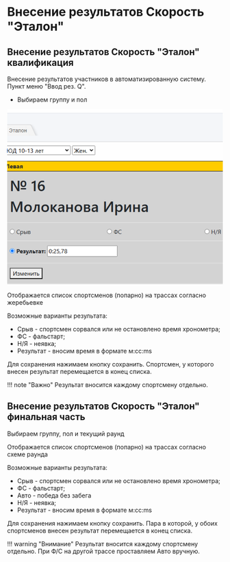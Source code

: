 # Внесение результатов Скорость "Эталон"

## Внесение результатов Скорость "Эталон" квалификация

Внесение результатов участников в автоматизированную систему. Пункт меню "Ввод рез. Q".
    
* Выбираем группу и пол

![Competition screen](img/speed_at_res_add_q_1.png)

Отображается список спортсменов (попарно) на трассах согласно жеребьевке

Возможные варианты результата:

* Срыв - спортсмен сорвался или не остановлено время хронометра;
* ФС - фальстарт;
* Н/Я - неявка;
* Результат - вносим время в формате м:cc:ms

Для сохранения нажимаем кнопку сохранить. Спортсмен, у которого внесен результат
перемещается в конец списка.

!!! note "Важно"
    Результат вносится каждому спортсмену отдельно.

## Внесение результатов Скорость "Эталон" финальная часть

Выбираем группу, пол и текущий раунд

Отображается список спортсменов (попарно) на трассах согласно схеме раунда

Возможные варианты результата:

* Срыв - спортсмен сорвался или не остановлено время хронометра;
* ФС - фальстарт;
* Авто - победа без забега
* Н/Я - неявка;
* Результат - вносим время в формате м:cc:ms

Для сохранения нажимаем кнопку сохранить. Пара в которой, у обоих спортсменов внесен результат
перемещается в конец списка.

!!! warning "Внимание"
    Результат вносится каждому спортсмену отдельно. При Ф/С на другой трассе проставляем
    Авто вручную.